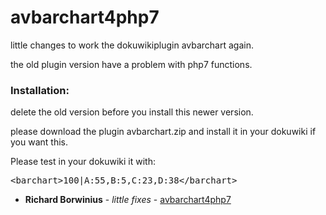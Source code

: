 # avbarchart4php7
little changes to work the dokuwikiplugin avbarchart again.

  
 the old plugin version have a problem with php7 functions.
 
 ### Installation:
 
 delete the old version before you install this newer version.
 
 please download the plugin avbarchart.zip and install it in your dokuwiki if you want this.
 
 
 
 
 Please test in your dokuwiki it with:
 
 <pre>&lt;barchart&gt;100|A:55,B:5,C:23,D:38&lt;/barchart&gt;</pre>

* **Richard Borwinius** - *little fixes* - [avbarchart4php7](https://github.com/schleede/avbarchart4php7)
